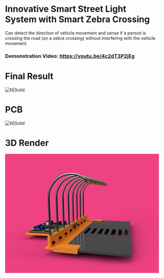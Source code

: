 # Innovative Smart Street Light System with Smart Zebra Crossing
Can detect the direction of vehicle movement and sense if a person is crossing the road (on a zebra crossing) without interfering with the vehicle movement.

### Demonstration Video: https://youtu.be/4c2dT3P2jEg

# Final Result
![N|Solid](https://github.com/naman-tanwar/Innovative-Smart-Street-light-system-with-smart-Zebra-crossing/blob/main/Final%20Results/Images/WholeProject1.jpg)

# PCB
![N|Solid](https://raw.githubusercontent.com/naman-tanwar/Innovative-Smart-Street-light-system-with-smart-Zebra-crossing/main/Final%20Results/Images/PCB.jpg)

# 3D Render
![N|Solid](https://raw.githubusercontent.com/naman-tanwar/Innovative-Smart-Street-light-system-with-smart-Zebra-crossing/main/Design/3D%20and%20Laser%20Cut%20Designs/RENDERS/Assembly_with_support_2022-Aug-28.png)
